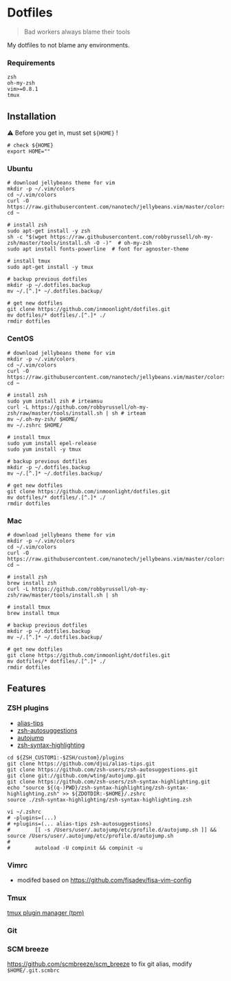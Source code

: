 # Dotfiles

> Bad workers always blame their tools

My dotfiles to not blame any environments. 

### Requirements
```
zsh
oh-my-zsh
vim>=0.8.1
tmux
```

## Installation

:warning:  Before you get in, must set `${HOME}` !
```shell
# check ${HOME}
export HOME=""
```

### Ubuntu
```shell
# download jellybeans theme for vim
mkdir -p ~/.vim/colors
cd ~/.vim/colors
curl -O https://raw.githubusercontent.com/nanotech/jellybeans.vim/master/colors/jellybeans.vim
cd ~

# install zsh
sudo apt-get install -y zsh
sh -c "$(wget https://raw.githubusercontent.com/robbyrussell/oh-my-zsh/master/tools/install.sh -O -)"  # oh-my-zsh
sudo apt install fonts-powerline  # font for agnoster-theme

# install tmux
sudo apt-get install -y tmux

# backup previous dotfiles
mkdir -p ~/.dotfiles.backup
mv ~/.[^.]* ~/.dotfiles.backup/

# get new dotfiles
git clone https://github.com/inmoonlight/dotfiles.git
mv dotfiles/* dotfiles/.[^.]* ./
rmdir dotfiles
```

### CentOS
```shell
# download jellybeans theme for vim
mkdir -p ~/.vim/colors
cd ~/.vim/colors
curl -O https://raw.githubusercontent.com/nanotech/jellybeans.vim/master/colors/jellybeans.vim
cd ~

# install zsh
sudo yum install zsh # irteamsu
curl -L https://github.com/robbyrussell/oh-my-zsh/raw/master/tools/install.sh | sh # irteam
mv ~/.oh-my-zsh/ $HOME/
mv ~/.zshrc $HOME/

# install tmux
sudo yum install epel-release
sudo yum install -y tmux

# backup previous dotfiles
mkdir -p ~/.dotfiles.backup
mv ~/.[^.]* ~/.dotfiles.backup/

# get new dotfiles
git clone https://github.com/inmoonlight/dotfiles.git
mv dotfiles/* dotfiles/.[^.]* ./
rmdir dotfiles
```

### Mac
```shell
# download jellybeans theme for vim
mkdir -p ~/.vim/colors
cd ~/.vim/colors
curl -O https://raw.githubusercontent.com/nanotech/jellybeans.vim/master/colors/jellybeans.vim
cd ~

# install zsh
brew install zsh
curl -L https://github.com/robbyrussell/oh-my-zsh/raw/master/tools/install.sh | sh

# install tmux
brew install tmux

# backup previous dotfiles
mkdir -p ~/.dotfiles.backup
mv ~/.[^.]* ~/.dotfiles.backup/

# get new dotfiles
git clone https://github.com/inmoonlight/dotfiles.git
mv dotfiles/* dotfiles/.[^.]* ./
rmdir dotfiles
```


## Features

### ZSH plugins
* [alias-tips](https://github.com/djui/alias-tips)
* [zsh-autosuggestions](https://github.com/zsh-users/zsh-autosuggestions)
* [autojump](https://github.com/wting/autojump)
* [zsh-syntax-highlighting](https://github.com/zsh-users/zsh-syntax-highlighting)

```shell
cd ${ZSH_CUSTOM1:-$ZSH/custom}/plugins
git clone https://github.com/djui/alias-tips.git
git clone https://github.com/zsh-users/zsh-autosuggestions.git
git clone git://github.com/wting/autojump.git
git clone https://github.com/zsh-users/zsh-syntax-highlighting.git
echo "source ${(q-)PWD}/zsh-syntax-highlighting/zsh-syntax-highlighting.zsh" >> ${ZDOTDIR:-$HOME}/.zshrc
source ./zsh-syntax-highlighting/zsh-syntax-highlighting.zsh

vi ~/.zshrc
# -plugins=(...)
# +plugins=(... alias-tips zsh-autosuggestions)
#        [[ -s /Users/user/.autojump/etc/profile.d/autojump.sh ]] && source /Users/user/.autojump/etc/profile.d/autojump.sh
#
#        autoload -U compinit && compinit -u
```

### Vimrc
- modifed based on https://github.com/fisadev/fisa-vim-config


### Tmux
[tmux plugin manager (tpm)](https://github.com/tmux-plugins/tpm)

### Git

### SCM breeze
https://github.com/scmbreeze/scm_breeze
to fix git alias, modify `$HOME/.git.scmbrc`

